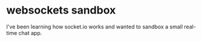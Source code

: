 # websockets sandbox

I've been learning how socket.io works and wanted to sandbox a small real-time chat app. 

